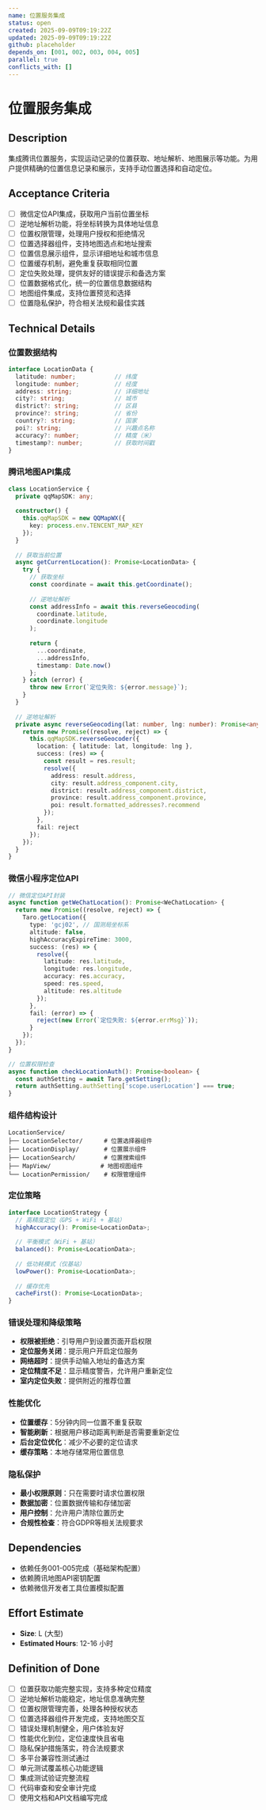 ```yaml
---
name: 位置服务集成
status: open
created: 2025-09-09T09:19:22Z
updated: 2025-09-09T09:19:22Z
github: placeholder
depends_on: [001, 002, 003, 004, 005]
parallel: true
conflicts_with: []
---
```


# 位置服务集成

## Description
集成腾讯位置服务，实现运动记录的位置获取、地址解析、地图展示等功能。为用户提供精确的位置信息记录和展示，支持手动位置选择和自动定位。

## Acceptance Criteria
- [ ] 微信定位API集成，获取用户当前位置坐标
- [ ] 逆地址解析功能，将坐标转换为具体地址信息
- [ ] 位置权限管理，处理用户授权和拒绝情况
- [ ] 位置选择器组件，支持地图选点和地址搜索
- [ ] 位置信息展示组件，显示详细地址和城市信息
- [ ] 位置缓存机制，避免重复获取相同位置
- [ ] 定位失败处理，提供友好的错误提示和备选方案
- [ ] 位置数据格式化，统一的位置信息数据结构
- [ ] 地图组件集成，支持位置预览和选择
- [ ] 位置隐私保护，符合相关法规和最佳实践

## Technical Details
### 位置数据结构
```typescript
interface LocationData {
  latitude: number;           // 纬度
  longitude: number;          // 经度
  address: string;            // 详细地址
  city?: string;              // 城市
  district?: string;          // 区县
  province?: string;          // 省份
  country?: string;           // 国家
  poi?: string;               // 兴趣点名称
  accuracy?: number;          // 精度（米）
  timestamp?: number;         // 获取时间戳
}
```

### 腾讯地图API集成
```typescript
class LocationService {
  private qqMapSDK: any;
  
  constructor() {
    this.qqMapSDK = new QQMapWX({
      key: process.env.TENCENT_MAP_KEY
    });
  }
  
  // 获取当前位置
  async getCurrentLocation(): Promise<LocationData> {
    try {
      // 获取坐标
      const coordinate = await this.getCoordinate();
      
      // 逆地址解析
      const addressInfo = await this.reverseGeocoding(
        coordinate.latitude, 
        coordinate.longitude
      );
      
      return {
        ...coordinate,
        ...addressInfo,
        timestamp: Date.now()
      };
    } catch (error) {
      throw new Error(`定位失败: ${error.message}`);
    }
  }
  
  // 逆地址解析
  private async reverseGeocoding(lat: number, lng: number): Promise<any> {
    return new Promise((resolve, reject) => {
      this.qqMapSDK.reverseGeocoder({
        location: { latitude: lat, longitude: lng },
        success: (res) => {
          const result = res.result;
          resolve({
            address: result.address,
            city: result.address_component.city,
            district: result.address_component.district,
            province: result.address_component.province,
            poi: result.formatted_addresses?.recommend
          });
        },
        fail: reject
      });
    });
  }
}
```

### 微信小程序定位API
```typescript
// 微信定位API封装
async function getWeChatLocation(): Promise<WeChatLocation> {
  return new Promise((resolve, reject) => {
    Taro.getLocation({
      type: 'gcj02', // 国测局坐标系
      altitude: false,
      highAccuracyExpireTime: 3000,
      success: (res) => {
        resolve({
          latitude: res.latitude,
          longitude: res.longitude,
          accuracy: res.accuracy,
          speed: res.speed,
          altitude: res.altitude
        });
      },
      fail: (error) => {
        reject(new Error(`定位失败: ${error.errMsg}`));
      }
    });
  });
}

// 位置权限检查
async function checkLocationAuth(): Promise<boolean> {
  const authSetting = await Taro.getSetting();
  return authSetting.authSetting['scope.userLocation'] === true;
}
```

### 组件结构设计
```
LocationService/
├── LocationSelector/      # 位置选择器组件
├── LocationDisplay/       # 位置展示组件
├── LocationSearch/        # 位置搜索组件
├── MapView/              # 地图视图组件
└── LocationPermission/    # 权限管理组件
```

### 定位策略
```typescript
interface LocationStrategy {
  // 高精度定位（GPS + WiFi + 基站）
  highAccuracy(): Promise<LocationData>;
  
  // 平衡模式（WiFi + 基站）
  balanced(): Promise<LocationData>;
  
  // 低功耗模式（仅基站）
  lowPower(): Promise<LocationData>;
  
  // 缓存优先
  cacheFirst(): Promise<LocationData>;
}
```

### 错误处理和降级策略
- **权限被拒绝**：引导用户到设置页面开启权限
- **定位服务关闭**：提示用户开启定位服务
- **网络超时**：提供手动输入地址的备选方案
- **定位精度不足**：显示精度警告，允许用户重新定位
- **室内定位失败**：提供附近的推荐位置

### 性能优化
- **位置缓存**：5分钟内同一位置不重复获取
- **智能刷新**：根据用户移动距离判断是否需要重新定位
- **后台定位优化**：减少不必要的定位请求
- **缓存策略**：本地存储常用位置信息

### 隐私保护
- **最小权限原则**：只在需要时请求位置权限
- **数据加密**：位置数据传输和存储加密
- **用户控制**：允许用户清除位置历史
- **合规性检查**：符合GDPR等相关法规要求

## Dependencies
- 依赖任务001-005完成（基础架构配置）
- 依赖腾讯地图API密钥配置
- 依赖微信开发者工具位置模拟配置

## Effort Estimate
- **Size**: L (大型)
- **Estimated Hours**: 12-16 小时

## Definition of Done
- [ ] 位置获取功能完整实现，支持多种定位精度
- [ ] 逆地址解析功能稳定，地址信息准确完整
- [ ] 位置权限管理完善，处理各种授权状态
- [ ] 位置选择器组件开发完成，支持地图交互
- [ ] 错误处理机制健全，用户体验友好
- [ ] 性能优化到位，定位速度快且省电
- [ ] 隐私保护措施落实，符合法规要求
- [ ] 多平台兼容性测试通过
- [ ] 单元测试覆盖核心功能逻辑
- [ ] 集成测试验证完整流程
- [ ] 代码审查和安全审计完成
- [ ] 使用文档和API文档编写完成